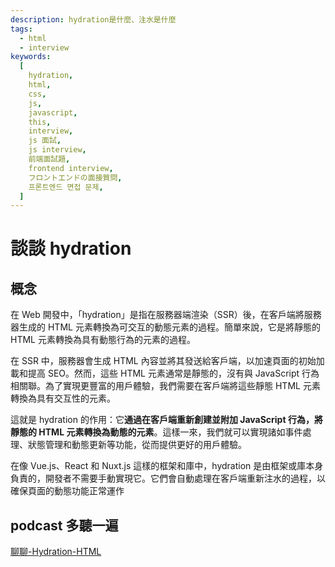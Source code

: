 ```yaml
---
description: hydration是什麼、注水是什麼
tags:
  - html
  - interview
keywords:
  [
    hydration,
    html,
    css,
    js,
    javascript,
    this,
    interview,
    js 面試,
    js interview,
    前端面試題,
    frontend interview,
    フロントエンドの面接質問,
    프론트엔드 면접 문제,
  ]
---
```


# 談談 hydration
## 概念
在 Web 開發中，「hydration」是指在服務器端渲染（SSR）後，在客戶端將服務器生成的 HTML 元素轉換為可交互的動態元素的過程。簡單來說，它是將靜態的 HTML 元素轉換為具有動態行為的元素的過程。

在 SSR 中，服務器會生成 HTML 內容並將其發送給客戶端，以加速頁面的初始加載和提高 SEO。然而，這些 HTML 元素通常是靜態的，沒有與 JavaScript 行為相關聯。為了實現更豐富的用戶體驗，我們需要在客戶端將這些靜態 HTML 元素轉換為具有交互性的元素。

這就是 hydration 的作用：它**通過在客戶端重新創建並附加 JavaScript 行為，將靜態的 HTML 元素轉換為動態的元素**。這樣一來，我們就可以實現諸如事件處理、狀態管理和動態更新等功能，從而提供更好的用戶體驗。

在像 Vue.js、React 和 Nuxt.js 這樣的框架和庫中，hydration 是由框架或庫本身負責的，開發者不需要手動實現它。它們會自動處理在客戶端重新注水的過程，以確保頁面的動態功能正常運作


## podcast 多聽一遍
[聊聊-Hydration-HTML](https://www.youtube.com/watch?v=Pgom8TZHs6I&t=1s&ab_channel=gt)
